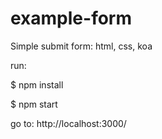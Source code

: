 # example-form
Simple submit form: html, css, koa

run:

$ npm install

$ npm start

go to: http://localhost:3000/
